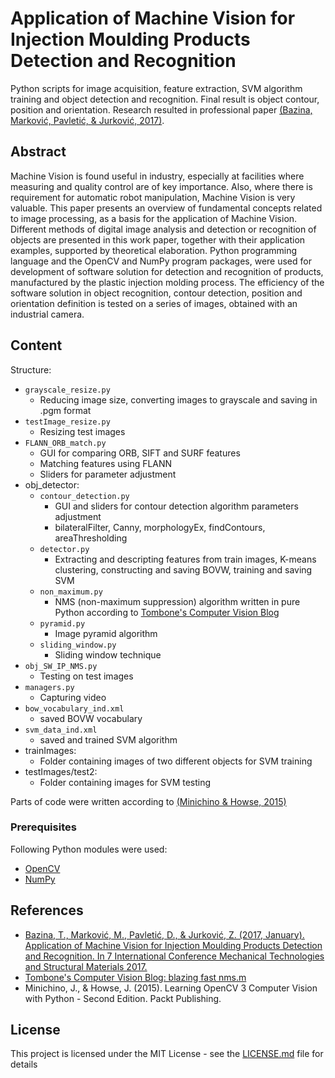 # Application of Machine Vision for Injection Moulding Products Detection and Recognition

Python scripts for image acquisition, feature extraction, SVM algorithm training and object detection and recognition.
Final result is object contour, position and orientation.
Research resulted in professional paper [(Bazina, Marković, Pavletić, & Jurković, 2017)](#references).

## Abstract

Machine Vision is found useful in industry, especially at facilities where measuring and quality control are of key importance. Also, where there is requirement for automatic robot manipulation, Machine Vision is very valuable. This paper presents an overview of fundamental concepts related to image processing, as a basis for the application of Machine Vision. Different methods of digital image analysis and detection or recognition of objects are presented in this work paper, together with their application examples, supported by theoretical elaboration. Python programming language and the OpenCV and NumPy program packages, were used for development of software solution for detection and recognition of products, manufactured by the plastic injection molding process. The efficiency of the software solution in object recognition, contour detection, position and orientation definition is tested on a series of images, obtained with an industrial camera.

## Content

Structure:
* `grayscale_resize.py`
  * Reducing image size, converting images to grayscale and saving in .pgm
    format
* `testImage_resize.py`
  * Resizing test images
* `FLANN_ORB_match.py`
  * GUI for comparing ORB, SIFT and SURF features
  * Matching features using FLANN
  * Sliders for parameter adjustment
* obj_detector:
  * `contour_detection.py`
    * GUI and sliders for contour detection algorithm parameters adjustment
    * bilateralFilter, Canny, morphologyEx, findContours, areaThresholding
  * `detector.py`
    * Extracting and descripting features from train images, K-means clustering, constructing and saving BOVW, training and saving SVM
  * `non_maximum.py`
    * NMS (non-maximum suppression) algorithm written in pure Python according to [Tombone's Computer Vision Blog](#references)
  * `pyramid.py`
    * Image pyramid algorithm
  * `sliding_window.py`
    * Sliding window technique
* `obj_SW_IP_NMS.py`
  * Testing on test images
* `managers.py`
  * Capturing video
* `bow_vocabulary_ind.xml`
  * saved BOVW vocabulary
* `svm_data_ind.xml`
  * saved and trained SVM algorithm
* trainImages:
  * Folder containing images of two different objects for SVM training
* testImages/test2:
  * Folder containing images for SVM testing

Parts of code were written according to [(Minichino & Howse, 2015)](#references)


### Prerequisites

Following Python modules were used:
* [OpenCV](https://github.com/opencv/opencv)
* [NumPy](https://github.com/numpy/numpy)

## References

* [Bazina, T., Marković, M., Pavletić, D., & Jurković, Z. (2017, January). Application of Machine Vision for Injection Moulding Products Detection and Recognition. In 7 International Conference Mechanical Technologies and Structural Materials 2017.](http://www.strojarska-tehnologija.hr/img/pdf/MTSM2017_CONFERENCE_PROCEEDINGS.compressed.pdf)
* [Tombone's Computer Vision Blog: blazing fast nms.m](http://www.computervisionblog.com/2011/08/blazing-fast-nmsm-from-exemplar-svm.html)
* Minichino, J., & Howse, J. (2015). Learning OpenCV 3 Computer Vision with Python - Second Edition. Packt Publishing.

## License

This project is licensed under the MIT License - see the [LICENSE.md](LICENSE.md) file for details
